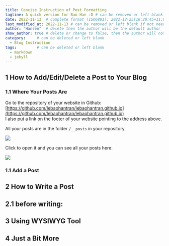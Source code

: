 ```yaml
---
title: Concise Instruction of Post Formatting
tagline: A quick version for Bao Han :D # can be removed or left blank if not needed
date: 2022-11-13  # complete format (ISO6801): 2022-12-25T16:20:45+11:00
last_modified_at: 2022-11-13 # can be removed or left blank if not needed
author: "Hansen"  # delete then the author will be the default author
show_author: true # delete or change to false, then the author will not be shown below the title
category:     # can be deleted or left blank
  - Blog Instruction
tags:         # can be deleted or left blank
  - markdown
  - jekyll
---
```


## 1 How to Add/Edit/Delete a Post to Your Blog

### 1.1 Where Your Posts Are

Go to the repository of your website in Github: [https://github.com/lebaohantran/lebaohantran.github.io](https://github.com/lebaohantran/lebaohantran.github.io)  
I also put a link on the footer of your website pointing to the address above.

All your posts are in the folder `/__posts` in your repository

![](https://33333.cdn.cke-cs.com/kSW7V9NHUXugvhoQeFaf/images/4502146bc0f75bfca400d755cf68344cd122f8fcea36e7c1.png)

Click to open it and you can see all your posts here:

![](https://33333.cdn.cke-cs.com/kSW7V9NHUXugvhoQeFaf/images/30e87b4ad38b7fcfb1cefa2aec52acc6d657157d98ab37fe.png)

### 1.1 Add a Post

## 2 How to Write a Post

## 2.1 before writing:

## 3 Using WYSIWYG Tool

## 4 Just a Bit More
